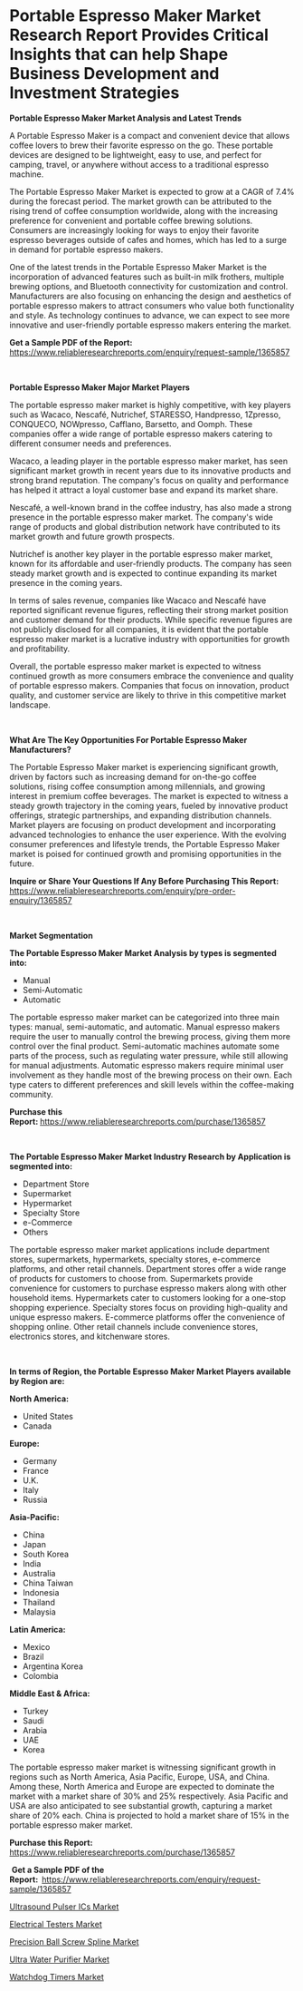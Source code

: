 <p><h1>Portable Espresso Maker Market Research Report Provides Critical Insights that can help Shape Business Development and Investment Strategies</h1></p><p><strong>Portable Espresso Maker Market Analysis and Latest Trends</strong></p>
<p><p>A Portable Espresso Maker is a compact and convenient device that allows coffee lovers to brew their favorite espresso on the go. These portable devices are designed to be lightweight, easy to use, and perfect for camping, travel, or anywhere without access to a traditional espresso machine.</p><p>The Portable Espresso Maker Market is expected to grow at a CAGR of 7.4% during the forecast period. The market growth can be attributed to the rising trend of coffee consumption worldwide, along with the increasing preference for convenient and portable coffee brewing solutions. Consumers are increasingly looking for ways to enjoy their favorite espresso beverages outside of cafes and homes, which has led to a surge in demand for portable espresso makers.</p><p>One of the latest trends in the Portable Espresso Maker Market is the incorporation of advanced features such as built-in milk frothers, multiple brewing options, and Bluetooth connectivity for customization and control. Manufacturers are also focusing on enhancing the design and aesthetics of portable espresso makers to attract consumers who value both functionality and style. As technology continues to advance, we can expect to see more innovative and user-friendly portable espresso makers entering the market.</p></p>
<p><strong>Get a Sample PDF of the Report:&nbsp;</strong> <a href="https://www.reliableresearchreports.com/enquiry/request-sample/1365857">https://www.reliableresearchreports.com/enquiry/request-sample/1365857</a></p>
<p>&nbsp;</p>
<p><strong>Portable Espresso Maker Major Market Players</strong></p>
<p><p>The portable espresso maker market is highly competitive, with key players such as Wacaco, Nescafé, Nutrichef, STARESSO, Handpresso, 1Zpresso, CONQUECO, NOWpresso, Cafflano, Barsetto, and Oomph. These companies offer a wide range of portable espresso makers catering to different consumer needs and preferences.</p><p>Wacaco, a leading player in the portable espresso maker market, has seen significant market growth in recent years due to its innovative products and strong brand reputation. The company's focus on quality and performance has helped it attract a loyal customer base and expand its market share.</p><p>Nescafé, a well-known brand in the coffee industry, has also made a strong presence in the portable espresso maker market. The company's wide range of products and global distribution network have contributed to its market growth and future growth prospects.</p><p>Nutrichef is another key player in the portable espresso maker market, known for its affordable and user-friendly products. The company has seen steady market growth and is expected to continue expanding its market presence in the coming years.</p><p>In terms of sales revenue, companies like Wacaco and Nescafé have reported significant revenue figures, reflecting their strong market position and customer demand for their products. While specific revenue figures are not publicly disclosed for all companies, it is evident that the portable espresso maker market is a lucrative industry with opportunities for growth and profitability.</p><p>Overall, the portable espresso maker market is expected to witness continued growth as more consumers embrace the convenience and quality of portable espresso makers. Companies that focus on innovation, product quality, and customer service are likely to thrive in this competitive market landscape.</p></p>
<p>&nbsp;</p>
<p><strong>What Are The Key Opportunities For Portable Espresso Maker Manufacturers?</strong></p>
<p><p>The Portable Espresso Maker market is experiencing significant growth, driven by factors such as increasing demand for on-the-go coffee solutions, rising coffee consumption among millennials, and growing interest in premium coffee beverages. The market is expected to witness a steady growth trajectory in the coming years, fueled by innovative product offerings, strategic partnerships, and expanding distribution channels. Market players are focusing on product development and incorporating advanced technologies to enhance the user experience. With the evolving consumer preferences and lifestyle trends, the Portable Espresso Maker market is poised for continued growth and promising opportunities in the future.</p></p>
<p><strong>Inquire or Share Your Questions If Any Before Purchasing This Report:</strong> <a href="https://www.reliableresearchreports.com/enquiry/pre-order-enquiry/1365857">https://www.reliableresearchreports.com/enquiry/pre-order-enquiry/1365857</a></p>
<p>&nbsp;</p>
<p><strong>Market Segmentation</strong></p>
<p><strong>The Portable Espresso Maker Market Analysis by types is segmented into:</strong></p>
<p><ul><li>Manual</li><li>Semi-Automatic</li><li>Automatic</li></ul></p>
<p><p>The portable espresso maker market can be categorized into three main types: manual, semi-automatic, and automatic. Manual espresso makers require the user to manually control the brewing process, giving them more control over the final product. Semi-automatic machines automate some parts of the process, such as regulating water pressure, while still allowing for manual adjustments. Automatic espresso makers require minimal user involvement as they handle most of the brewing process on their own. Each type caters to different preferences and skill levels within the coffee-making community.</p></p>
<p><strong>Purchase this Report:&nbsp;</strong><a href="https://www.reliableresearchreports.com/purchase/1365857">https://www.reliableresearchreports.com/purchase/1365857</a></p>
<p>&nbsp;</p>
<p><strong>The Portable Espresso Maker Market Industry Research by Application is segmented into:</strong></p>
<p><ul><li>Department Store</li><li>Supermarket</li><li>Hypermarket</li><li>Specialty Store</li><li>e-Commerce</li><li>Others</li></ul></p>
<p><p>The portable espresso maker market applications include department stores, supermarkets, hypermarkets, specialty stores, e-commerce platforms, and other retail channels. Department stores offer a wide range of products for customers to choose from. Supermarkets provide convenience for customers to purchase espresso makers along with other household items. Hypermarkets cater to customers looking for a one-stop shopping experience. Specialty stores focus on providing high-quality and unique espresso makers. E-commerce platforms offer the convenience of shopping online. Other retail channels include convenience stores, electronics stores, and kitchenware stores.</p></p>
<p>&nbsp;</p>
<p><strong>In terms of Region, the Portable Espresso Maker Market Players available by Region are:</strong></p>
<p>
    <p> <strong> North America: </strong>
        <ul>
            <li>United States</li>
            <li>Canada</li>
        </ul>
        </p> 
    <p> <strong> Europe: </strong>
        <ul>
            <li>Germany</li>
            <li>France</li>
            <li>U.K.</li>
            <li>Italy</li>
            <li>Russia</li>
        </ul>
        </p> 
    <p> <strong> Asia-Pacific: </strong>
        <ul>
            <li>China</li>
            <li>Japan</li>
            <li>South Korea</li>
            <li>India</li>
            <li>Australia</li>
            <li>China Taiwan</li>
            <li>Indonesia</li>
            <li>Thailand</li>
            <li>Malaysia</li>
        </ul>
        </p> 
    <p> <strong> Latin America: </strong>
        <ul>
            <li>Mexico</li>
            <li>Brazil</li>
            <li>Argentina Korea</li>
            <li>Colombia</li>
        </ul>
        </p> 
    <p> <strong> Middle East & Africa: </strong>
        <ul>
            <li>Turkey</li>
            <li>Saudi</li>
            <li>Arabia</li>
            <li>UAE</li>
            <li>Korea</li>
        </ul>
    </p>
    </p>
<p><p>The portable espresso maker market is witnessing significant growth in regions such as North America, Asia Pacific, Europe, USA, and China. Among these, North America and Europe are expected to dominate the market with a market share of 30% and 25% respectively. Asia Pacific and USA are also anticipated to see substantial growth, capturing a market share of 20% each. China is projected to hold a market share of 15% in the portable espresso maker market.</p></p>
<p><strong>Purchase this Report: </strong><a href="https://www.reliableresearchreports.com/purchase/1365857">https://www.reliableresearchreports.com/purchase/1365857</a></p>
<p>&nbsp;<strong>Get a Sample PDF of the Report:&nbsp;&nbsp;</strong><a href="https://www.reliableresearchreports.com/enquiry/request-sample/1365857">https://www.reliableresearchreports.com/enquiry/request-sample/1365857</a></p>
<p><strong></strong></p>
<p><p><a href="https://github.com/mohamedbakry57/Market-Research-Report-List-1/blob/main/ultrasound-pulser-ics-market.md">Ultrasound Pulser ICs Market</a></p><p><a href="https://github.com/BryceTownsendr/Market-Research-Report-List-3/blob/main/electrical-testers-market.md">Electrical Testers Market</a></p><p><a href="https://github.com/dx0328/Market-Research-Report-List-1/blob/main/precision-ball-screw-spline-market.md">Precision Ball Screw Spline Market</a></p><p><a href="https://github.com/Glendatilghmankmgz0rbhwpy/Market-Research-Report-List-1/blob/main/ultra-water-purifier-market.md">Ultra Water Purifier Market</a></p><p><a href="https://github.com/juancolorado15/Market-Research-Report-List-1/blob/main/watchdog-timers-market.md">Watchdog Timers Market</a></p></p>